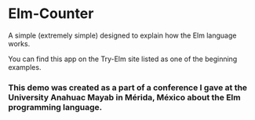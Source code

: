# Elm-Counter

A simple (extremely simple) designed to explain how the Elm language works.

You can find this app on the Try-Elm site listed as one of the beginning examples.

### This demo was created as a part of a conference I gave at the University Anahuac Mayab in Mérida, México about the Elm programming language.
